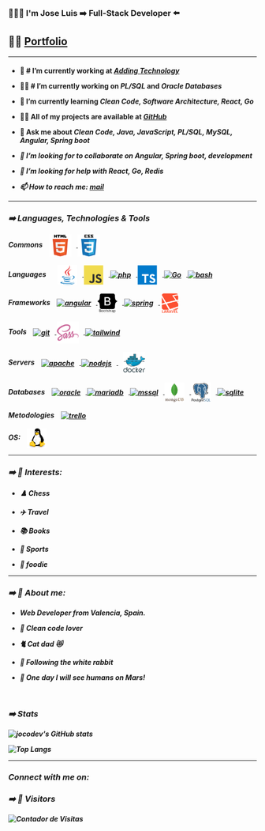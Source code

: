 <h3 align="left">👨🏻‍💻 I'm Jose Luis <span> ➡️ Full-Stack Developer ⬅️</span></h3>

##  📣🆕 [Portfolio](https://joseluiscoloma.github.io/portfolio)

<hr/>

<h4 align="left">
  
- 🔭 # I’m currently working at <i>[Adding Technology](https://www.addingtechnology.es//)</i>

- 👨‍💻 # I’m currently working on <b><i>PL/SQL</i></b> and <b><i>Oracle Databases</i></b>

- 🌱 I’m currently learning <b><i>Clean Code, Software Architecture, React, Go</b></i>

- 👨‍💻 All of my projects are available at <i>[GitHub](https://github.com/JoseLuisColoma)</i>

- 💬 Ask me about <b><i>Clean Code, Java, JavaScript, PL/SQL, MySQL, Angular, Spring boot<b><i>

- 👯 I’m looking for to collaborate on Angular, Spring boot, development
  
- 🤔 I’m looking for help with React, Go, Redis
  
- 📫 How to reach me: <i>[mail](colomatormojl@gmail.com)</i>

<hr>

<h3> ➡️ Languages, Technologies & Tools</h3>


<div>Commons
  <a href="https://www.w3.org/html/" target="_blank" rel="noreferrer"> 
    <img align="center" src="https://raw.githubusercontent.com/devicons/devicon/master/icons/html5/html5-original-wordmark.svg" alt="html5" width="45" height="45" style="margin-left: 10px; margin-right: 10px;"/> 
  </a> 
 <a href="https://www.w3schools.com/css/" target="_blank" rel="noreferrer"> 
    <img align="center" src="https://raw.githubusercontent.com/devicons/devicon/master/icons/css3/css3-original-wordmark.svg" alt="css3" width="45" height="45" style="margin-right: 10px;"/> 
  </a> 
</div>

<br>

<div>Languages
  <a href="https://www.java.com" target="_blank" rel="noreferrer"> 
    <img align="center" src="https://raw.githubusercontent.com/devicons/devicon/master/icons/java/java-original.svg" alt="java" width="40" height="40" style="margin-left:20px; margin-right: 10px;"/> 
  </a> 
  <a href="https://developer.mozilla.org/en-US/docs/Web/JavaScript" target="_blank" rel="noreferrer"> 
    <img align="center" src="https://raw.githubusercontent.com/devicons/devicon/master/icons/javascript/javascript-original.svg" alt="javascript" width="40" height="40" style="margin-right: 10px;"/> 
  </a> 
    <a href="https://www.php.net" target="_blank" rel="noreferrer"> 
    <img align="center" src="https://www.vectorlogo.zone/logos/php/php-vertical.svg" alt="php" width="50" height="40" style="margin-right: 10px;"/> 
  </a> 
  <a href="https://www.typescriptlang.org/" target="_blank" rel="noreferrer"> 
    <img align="center" src="https://raw.githubusercontent.com/devicons/devicon/master/icons/typescript/typescript-original.svg" alt="typescript" width="40" height="40" style="margin-right: 10px;"/>
  </a> 
    <a href="https://es.wikipedia.org/wiki/Go_(lenguaje_de_programaci%C3%B3n" target="_blank" rel="noreferrer"> 
      <img align="center" src="https://www.vectorlogo.zone/logos/golang/golang-ar21.svg" alt="Go" width="80" height="40" style="margin-right: 10px;"/>
  </a> 
   <a href="https://www.gnu.org/software/bash/" target="_blank" rel="noreferrer"> 
    <img align="center" src="https://www.vectorlogo.zone/logos/gnu_bash/gnu_bash-ar21.svg" alt="bash" width="100" height="40" style="margin-right: 10px;"/> 
  </a> 
</div>

<br>

<div>Frameworks
  <a href="https://angular.io" target="_blank" rel="noreferrer"> 
    <img align="center" src="https://angular.io/assets/images/logos/angular/angular.svg" alt="angular" width="50" height="50" style="margin-left: 10px;margin-right: 10px;"/> </a>
  <a href="https://getbootstrap.com" target="_blank" rel="noreferrer"> 
    <img align="center" src="https://raw.githubusercontent.com/devicons/devicon/master/icons/bootstrap/bootstrap-plain-wordmark.svg" alt="bootstrap" width="40" height="40" style="margin-right: 10px;"/> 
  </a> 
    <a href="https://spring.io/" target="_blank" rel="noreferrer"> 
    <img align="center" src="https://www.vectorlogo.zone/logos/springio/springio-icon.svg" alt="spring" width="40" height="40" style="margin-right: 10px;"/>
  </a> 
    <a href="https://laravel.com/" target="_blank" rel="noreferrer"> 
    <img align="center" src="https://raw.githubusercontent.com/devicons/devicon/master/icons/laravel/laravel-plain-wordmark.svg" alt="laravel" width="40" height="40" style="margin-right: 10px;"/> 
  </a> 
</div>

<br>

<div>Tools
  <a href="https://git-scm.com/" target="_blank" rel="noreferrer"> 
    <img align="center" src="https://www.vectorlogo.zone/logos/git-scm/git-scm-icon.svg" alt="git" width="40" height="40" style="margin-left: 10px; margin-right: 10px;"/>
  </a> 
    <a href="https://sass-lang.com" target="_blank" rel="noreferrer"> 
    <img align="center" src="https://raw.githubusercontent.com/devicons/devicon/master/icons/sass/sass-original.svg" alt="sass" width="45" height="45" style="margin-right: 10px;"/>
  </a> 
    <a href="https://tailwindcss.com/" target="_blank" rel="noreferrer"> 
    <img align="center" src="https://www.vectorlogo.zone/logos/tailwindcss/tailwindcss-icon.svg" alt="tailwind" width="45" height="45" style="margin-right: 10px;"/> 
  </a> 
</div>

<br>

<div>Servers
  <a href="https://www.apache.com/" target="_blank" rel="noreferrer"> 
    <img align="center" src="https://www.vectorlogo.zone/logos/apache/apache-official.svg" alt="apache" width="80" height="40" style="margin-left: 
 10px; margin-right: 10px"/> 
  </a> 
  <a href="https://www.docker.com/" target="_blank" rel="noreferrer"> 
    <img align="center" src="https://www.vectorlogo.zone/logos/nodejs/nodejs-ar21.svg" alt="nodejs" width="80" height="50" style="margin-right: 10px;"/> 
  </a>
    <a href="https://www.docker.com/" target="_blank" rel="noreferrer"> 
    <img align="center" src="https://raw.githubusercontent.com/devicons/devicon/master/icons/docker/docker-original-wordmark.svg" alt="docker" width="45" height="45" style="margin-left: 
 10px; margin-right: 10px;"/> 
  </a> 
</div>
  
 <br>
       
 <div>Databases
  <a href="https://www.oracle.com/" target="_blank" rel="noreferrer"> 
    <img align="center" src="https://www.vectorlogo.zone/logos/oracle/oracle-ar21.svg" alt="oracle" width="80" height="40" style="margin-left: 10px; margin-right: 10px;"/> 
  </a> 
  <a href="https://mariadb.org/" target="_blank" rel="noreferrer"> 
    <img align="center" src="https://www.vectorlogo.zone/logos/mariadb/mariadb-icon.svg" alt="mariadb" width="40" height="40" style="margin-right: 10px;"/>
  </a>
   <a href="https://www.microsoft.com/en-us/sql-server" target="_blank" rel="noreferrer"> 
    <img align="center" src="https://www.svgrepo.com/show/303229/microsoft-sql-server-logo.svg" alt="mssql" width="40" height="40" style="margin-right: 10px;"/>
  </a> 
   </a> <a href="https://www.mongodb.com/" target="_blank" rel="noreferrer"> 
    <img align="center" src="https://raw.githubusercontent.com/devicons/devicon/master/icons/mongodb/mongodb-original-wordmark.svg" alt="mongodb" width="40" height="40" style="margin-right: 10px;"/> 
  </a>
  <a href="https://www.postgresql.org" target="_blank" rel="noreferrer"> 
    <img align="center" src="https://raw.githubusercontent.com/devicons/devicon/master/icons/postgresql/postgresql-original-wordmark.svg" alt="postgresql" width="40" height="40" style="margin-right: 10px;"/> 
  </a> 
   <a href="https://www.sqlite.org/" target="_blank" rel="noreferrer"> 
      <img align="center" src="https://www.vectorlogo.zone/logos/sqlite/sqlite-icon.svg" alt="sqlite" width="40" height="40" style="margin-right: 10px;"/> 
  </a> 
<div>
  
<br>

<div>Metodologies
  <a href="https://www.trello.com" target="_blank" rel="noreferrer"> 
    <img align="center" src="https://www.vectorlogo.zone/logos/trello/trello-ar21.svg" alt="trello" width="100" height="50" style="margin-left: 10px; margin-right: 10px;"/> 
  </a>
  
</div>

<br>

<div>OS:
  <a href="https://www.linux.org/" target="_blank" rel="noreferrer"> 
    <img align="center" src="https://raw.githubusercontent.com/devicons/devicon/master/icons/linux/linux-original.svg" alt="linux" width="40" height="40" style="margin-left: 10px; margin-right: 10px;"/> 
  </a>
</div>
  
<hr>
  
<div>
  
<h3> ➡️ 🥰 Interests:</h3>

- ♟️ Chess
  
- ✈️ Travel
  
- 📚 Books
  
- 🏀 Sports
  
- 🐄 foodie
  
<hr>

<h3>➡️ 🤔 About me:</h3>

- Web Developer from Valencia, Spain.

- 💙 Clean code lover
  
- 🐈 Cat dad 😻
  
- 🐇 Following the white rabbit
  
- 🚀 One day I will see humans on Mars!

</div>

<br>

<h3>➡️ Stats</h3>


![jocodev's GitHub stats](https://github-readme-stats.vercel.app/api?username=JoseLuisColoma&show_icons=true&bg_color=00000000)

![Top Langs](https://github-readme-stats.vercel.app/api/top-langs/?username=JoseLuisColoma&t&show_icons=true&bg_color=00000000&hide=html,css)

  
<hr/>

<h3>Connect with me on:</h3>

<h3>➡️ 👀 Visitors</h3>
<img src="https://profile-counter.glitch.me/JoseLuisColoma/count.svg" alt="Contador de Visitas">




